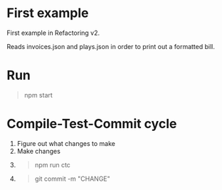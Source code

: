 # First example 
First example in Refactoring v2. 

Reads invoices.json and plays.json in order to print out a formatted bill.

# Run 
> npm start

# Compile-Test-Commit cycle
1. Figure out what changes to make
2. Make changes
3. > npm run ctc
4. > git commit -m "CHANGE"
